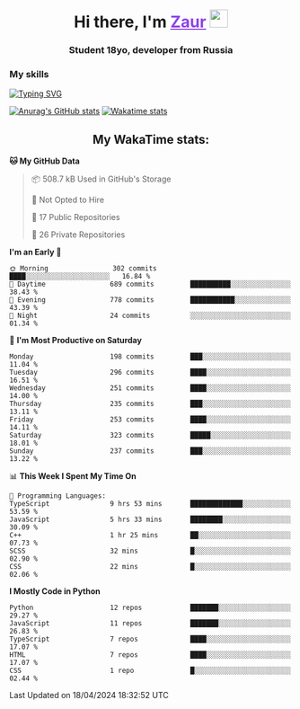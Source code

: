 <h1 align="center">
    Hi there, I'm 
    <a href="https://t.me/skyguy" target="_blank" style="color: #8C43EA">Zaur</a>
    <img src="https://github.com/blackcater/blackcater/raw/main/images/Hi.gif" height="32">
</h1>

<h3 align="center">
    Student 18yo, developer from Russia
</h3>  

### **My skills**
[![Typing SVG](https://readme-typing-svg.herokuapp.com?font=Oxanium&duration=3000&pause=1500&color=8C43EA&height=30&lines=Python:+FastAPI,+Flask,+Aiogram,+Telethon;SQL:+PostgreSQL,+SQLite;JavaScript/TypeScript:+React.js;HTML+(PUG),+CSS+(SCSS))](https://git.io/typing-svg)

[![Anurag's GitHub stats](https://github-readme-stats.vercel.app/api?username=mrskyguy&hide_title=true&count_private=true&show_icons=true&title_color=8C43EA&icon_color=BE57EA&bg_color=30,191919,341b56&text_color=B1B1B1&border_radius=10&hide_border=true)](https://github.com/anuraghazra/github-readme-stats)
[![Wakatime stats](https://github-readme-stats.vercel.app/api/wakatime?username=skyguy&hide_title=true&show_icons=true&title_color=8C43EA&icon_color=BE57EA&bg_color=30,191919,341b56&text_color=B1B1B1&border_radius=10&hide_border=true)](https://github.com/anuraghazra/github-readme-stats)


<h2 align="center"> My WakaTime stats: </h2>

<!--START_SECTION:waka-->
**🐱 My GitHub Data** 

> 📦 508.7 kB Used in GitHub's Storage 
 > 
> 🚫 Not Opted to Hire
 > 
> 📜 17 Public Repositories 
 > 
> 🔑 26 Private Repositories 
 > 
**I'm an Early 🐤** 

```text
🌞 Morning                302 commits         ████░░░░░░░░░░░░░░░░░░░░░   16.84 % 
🌆 Daytime                689 commits         ██████████░░░░░░░░░░░░░░░   38.43 % 
🌃 Evening                778 commits         ███████████░░░░░░░░░░░░░░   43.39 % 
🌙 Night                  24 commits          ░░░░░░░░░░░░░░░░░░░░░░░░░   01.34 % 
```
📅 **I'm Most Productive on Saturday** 

```text
Monday                   198 commits         ███░░░░░░░░░░░░░░░░░░░░░░   11.04 % 
Tuesday                  296 commits         ████░░░░░░░░░░░░░░░░░░░░░   16.51 % 
Wednesday                251 commits         ████░░░░░░░░░░░░░░░░░░░░░   14.00 % 
Thursday                 235 commits         ███░░░░░░░░░░░░░░░░░░░░░░   13.11 % 
Friday                   253 commits         ████░░░░░░░░░░░░░░░░░░░░░   14.11 % 
Saturday                 323 commits         █████░░░░░░░░░░░░░░░░░░░░   18.01 % 
Sunday                   237 commits         ███░░░░░░░░░░░░░░░░░░░░░░   13.22 % 
```


📊 **This Week I Spent My Time On** 

```text
💬 Programming Languages: 
TypeScript               9 hrs 53 mins       █████████████░░░░░░░░░░░░   53.59 % 
JavaScript               5 hrs 33 mins       ████████░░░░░░░░░░░░░░░░░   30.09 % 
C++                      1 hr 25 mins        ██░░░░░░░░░░░░░░░░░░░░░░░   07.73 % 
SCSS                     32 mins             █░░░░░░░░░░░░░░░░░░░░░░░░   02.90 % 
CSS                      22 mins             █░░░░░░░░░░░░░░░░░░░░░░░░   02.06 % 
```

**I Mostly Code in Python** 

```text
Python                   12 repos            ███████░░░░░░░░░░░░░░░░░░   29.27 % 
JavaScript               11 repos            ███████░░░░░░░░░░░░░░░░░░   26.83 % 
TypeScript               7 repos             ████░░░░░░░░░░░░░░░░░░░░░   17.07 % 
HTML                     7 repos             ████░░░░░░░░░░░░░░░░░░░░░   17.07 % 
CSS                      1 repo              █░░░░░░░░░░░░░░░░░░░░░░░░   02.44 % 
```




 Last Updated on 18/04/2024 18:32:52 UTC
<!--END_SECTION:waka-->

